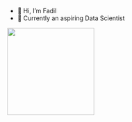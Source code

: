 - 👋 Hi, I’m Fadil
- 👀 Currently an aspiring Data Scientist
<a href="https://github.com/AVS1508">
  <img height="200em" src="https://github-readme-stats.vercel.app/api?username=scoding2&theme=buefy&show_icons=true" />
<!---
scoding2/scoding2 is a ✨ special ✨ repository because its `README.md` (this file) appears on your GitHub profile.
You can click the Preview link to take a look at your changes.
--->

